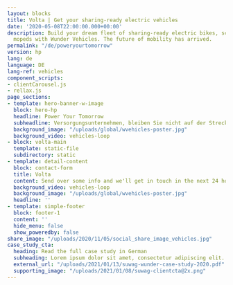 ```yaml
---
layout: blocks
title: Volta | Get your sharing-ready electric vehicles
date: '2020-05-08T22:00:00.000+00:00'
description: Build your dream fleet of sharing-ready electric bikes, scooters and
  mopeds with Wunder Vehicles. The future of mobility has arrived.
permalink: "/de/poweryourtomorrow"
version: hp
lang: de
language: DE
lang-ref: vehicles
component_scripts:
- clientCarousel.js
- rellax.js
page_sections:
- template: hero-banner-w-image
  block: hero-hp
  headline: Power Your Tomorrow
  subheadline: Versorgungsunternehmen, bleiben Sie nicht auf der Strecke. Innovieren Sie für morgen, indem Sie heute eine eigene Shared-Mobility-Flotte antreiben.
  background_image: "/uploads/global/wvehicles-poster.jpg"
  background_video: vehicles-loop
- block: volta-main
  template: static-file
  subdirectory: static
- template: detail-content
  block: contact-form
  title: Volta
  content: Send over some info and we'll get in touch in the next 24 hours.
  background_video: vehicles-loop
  background_image: "/uploads/global/wvehicles-poster.jpg"
  headline: ''
- template: simple-footer
  block: footer-1
  content: ''
  hide_menu: false
  show_poweredby: false
share_image: "/uploads/2020/11/05/social_share_image_vehicles.jpg"
case_study_cta:
  heading: Read the full case study in German
  subheading: Lorem ipsum dolor sit amet, consectetur adipiscing elit. Praesent vulputate blandit arcu luctus bibendum. Pellentesque aliquam mauris non neque rhoncus, sed ullamcorper nulla varius. Etiam ut lacinia turpis, vel pharetra ante. Nunc ornare augue lorem, in elementum quam dapibus id.
  external_url: "/uploads/2021/01/13/suwag-wunder-case-study-2020.pdf"
  supporting_image: "/uploads/2021/01/08/suwag-clientcta@2x.png"
---
```

